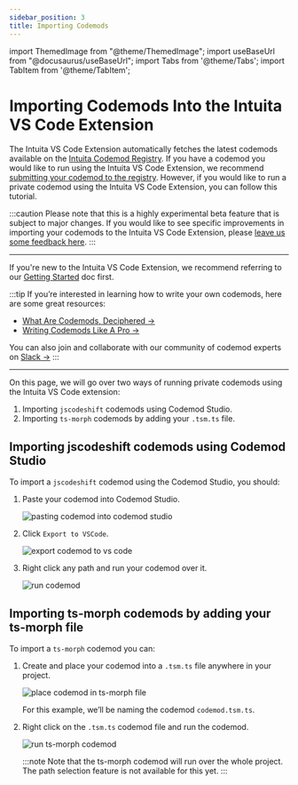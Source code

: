 ```yaml
---
sidebar_position: 3
title: Importing Codemods
---
```


import ThemedImage from "@theme/ThemedImage";
import useBaseUrl from "@docusaurus/useBaseUrl";
import Tabs from '@theme/Tabs';
import TabItem from '@theme/TabItem';

# Importing Codemods Into the Intuita VS Code Extension

The Intuita VS Code Extension automatically fetches the latest codemods available on the [Intuita Codemod Registry](https://github.com/intuita-inc/codemod-registry). If you have a codemod you would like to run using the Intuita VS Code Extension, we recommend [submitting your codemod to the registry](https://docs.intuita.io/blog/adding-codemods-to-registry). However, if you would like to run a private codemod using the Intuita VS Code Extension, you can follow this tutorial.

:::caution
Please note that this is a highly experimental beta feature that is subject to major changes. If you would like to see specific improvements in importing your codemods to the Intuita VS Code Extension, please [leave us some feedback here](https://feedback.intuita.io/feature-requests-and-bugs).
:::

---

If you're new to the Intuita VS Code Extension, we recommend referring to our [Getting Started](https://www.notion.so/Getting-Started-6a8ef8d3ba754a9b8f620b55d8256b91?pvs=21) doc first.

:::tip
If you’re interested in learning how to write your own codemods, here are some great resources:

- [What Are Codemods, Deciphered →](https://docs.intuita.io/blog/what-are-codemods)
- [Writing Codemods Like A Pro →](https://docs.intuita.io/blog/writing-codemods-like-a-pro)

You can also join and collaborate with our community of codemod experts on [Slack →](https://join.slack.com/t/intuita-inc/shared_invite/zt-1tvxm6ct0-mLZld_78yguDYOSM7DM7Cw)
:::

---

On this page, we will go over two ways of running private codemods using the Intuita VS Code extension:

1. Importing `jscodeshift` codemods using Codemod Studio.
2. Importing `ts-morph` codemods by adding your `.tsm.ts` file.

## Importing jscodeshift codemods using Codemod Studio

To import a `jscodeshift` codemod using the Codemod Studio, you should:

1. Paste your codemod into Codemod Studio.
    
    ![pasting codemod into codemod studio](/img/docs/importing-codemods/paste-codemod-into-codemod-studio.jpeg)
    

1. Click `Export to VSCode`.
    
    ![export codemod to vs code](/img/docs/importing-codemods/export-to-vscode.gif)
    
2. Right click any path and run your codemod over it.
    
    ![run codemod](/img/docs/importing-codemods/run-codemod.gif)
    

## Importing ts-morph codemods by adding your ts-morph file

To import a `ts-morph` codemod you can:

1. Create and place your codemod into a `.tsm.ts` file anywhere in your project.
    
    ![place codemod in ts-morph file](/img/docs/importing-codemods/create-ts-morph-file.jpeg)
    
    For this example, we’ll be naming the codemod `codemod.tsm.ts`.
    
2. Right click on the `.tsm.ts` codemod file and run the codemod.
    
    ![run ts-morph codemod](/img/docs/importing-codemods/run-tsmorph-codemod.gif)
    
    :::note
    Note that the ts-morph codemod will run over the whole project. The path selection feature is not available for this yet.
    :::